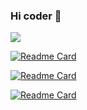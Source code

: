 ### Hi coder 👋

![](https://github-readme-stats.vercel.app/api?username=solido&count_private=true&show_icons=true&theme=radical)

[![Readme Card](https://github-readme-stats.vercel.app/api/pin/?username=solido&repo=awesome-flutter)](https://github.com/solido/awesome-flutter)

[![Readme Card](https://github-readme-stats.vercel.app/api/pin/?username=fluttercommunity&repo=flutter_blurhash)](https://github.com/fluttercommunity/flutter_blurhash)


[![Readme Card](https://github-readme-stats.vercel.app/api/pin/?username=solido&repo=flutter-d-art)](https://github.com/solido/flutter-d-art)




